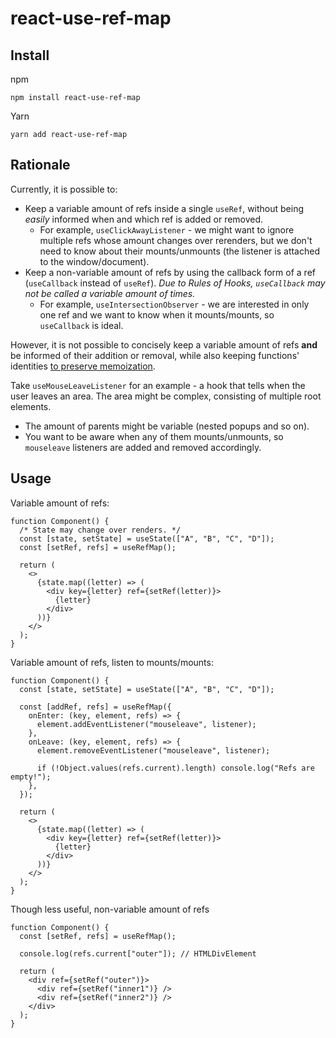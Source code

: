 # react-use-ref-map

## Install

npm

```
npm install react-use-ref-map
```

Yarn

```
yarn add react-use-ref-map
```

## Rationale

Currently, it is possible to:

- Keep a variable amount of refs inside a single `useRef`, without being _easily_ informed when and which ref is added or removed.
  - For example, `useClickAwayListener` - we might want to ignore multiple refs whose amount changes over rerenders, but we don't need to know about their mounts/unmounts (the listener is attached to the window/document).
- Keep a non-variable amount of refs by using the callback form of a ref (`useCallback` instead of `useRef`). _Due to Rules of Hooks, `useCallback` may not be called a variable amount of times._
  - For example, `useIntersectionObserver` - we are interested in only one ref and we want to know when it mounts/mounts, so `useCallback` is ideal.

However, it is not possible to concisely keep a variable amount of refs **and** be informed of their addition or removal, while also keeping functions' identities [to preserve memoization](https://reactjs.org/docs/refs-and-the-dom.html#caveats-with-callback-refs).

Take `useMouseLeaveListener` for an example - a hook that tells when the user leaves an area. The area might be complex, consisting of multiple root elements.

- The amount of parents might be variable (nested popups and so on).
- You want to be aware when any of them mounts/unmounts, so `mouseleave` listeners are added and removed accordingly.

## Usage

Variable amount of refs:

```tsx
function Component() {
  /* State may change over renders. */
  const [state, setState] = useState(["A", "B", "C", "D"]);
  const [setRef, refs] = useRefMap();

  return (
    <>
      {state.map((letter) => (
        <div key={letter} ref={setRef(letter)}>
          {letter}
        </div>
      ))}
    </>
  );
}
```

Variable amount of refs, listen to mounts/mounts:

```tsx
function Component() {
  const [state, setState] = useState(["A", "B", "C", "D"]);

  const [addRef, refs] = useRefMap({
    onEnter: (key, element, refs) => {
      element.addEventListener("mouseleave", listener);
    },
    onLeave: (key, element, refs) => {
      element.removeEventListener("mouseleave", listener);

      if (!Object.values(refs.current).length) console.log("Refs are empty!");
    },
  });

  return (
    <>
      {state.map((letter) => (
        <div key={letter} ref={setRef(letter)}>
          {letter}
        </div>
      ))}
    </>
  );
}
```

Though less useful, non-variable amount of refs

```tsx
function Component() {
  const [setRef, refs] = useRefMap();

  console.log(refs.current["outer"]); // HTMLDivElement

  return (
    <div ref={setRef("outer")}>
      <div ref={setRef("inner1")} />
      <div ref={setRef("inner2")} />
    </div>
  );
}
```
